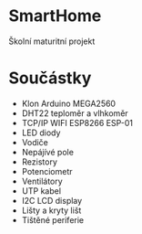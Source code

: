# SmartHome
Školní maturitní projekt

# Součástky
- Klon Arduino MEGA2560
- DHT22 teploměr a vlhkoměr
- TCP/IP WIFI ESP8266 ESP-01
- LED diody
- Vodiče
- Nepájívé pole
- Rezistory
- Potenciometr
- Ventilátory
- UTP kabel
- I2C LCD display
- Lišty a kryty lišt
- Tištěné periferie

